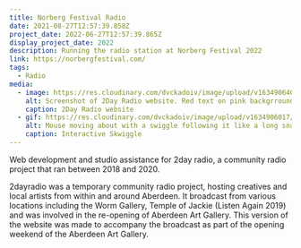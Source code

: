 ```yaml
---
title: Norberg Festival Radio
date: 2021-08-27T12:57:39.858Z
project_date: 2022-06-27T12:57:39.865Z
display_project_date: 2022
description: Running the radio station at Norberg Festival 2022
link: https://norbergfestival.com/
tags:
  - Radio
media:
  - image: https://res.cloudinary.com/dvckadoiv/image/upload/v1634906402/Soft%20Refresh/2day%20radio/2day-schedule-pichi_zcztjx.png
    alt: Screenshot of 2Day Radio website. Red text on pink backgrround showing who is live on air, the schedule and also a chatroom.
    caption: 2Day Radio website
  - gif: https://res.cloudinary.com/dvckadoiv/image/upload/v1634906017/Soft%20Refresh/2day%20radio/2day-skwiggle1_vbn1wp.gif
    alt: Mouse moving about with a swiggle following it like a long snake.
    caption: Interactive Skwiggle
---
```

Web development and studio assistance for 2day radio, a community radio project that ran between 2018 and 2020.

2dayradio was a temporary community radio project, hosting creatives and local artists from within and around Aberdeen. It broadcast from various locations including the Worm Gallery, Temple of Jackie (Listen Again 2019) and was involved in the re-opening of Aberdeen Art Gallery. This version of the website was made to accompany the broadcast as part of the opening weekend of the Aberdeen Art Gallery.